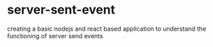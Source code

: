 # server-sent-event
creating a basic nodejs and react based application to understand the functioning of server send events
